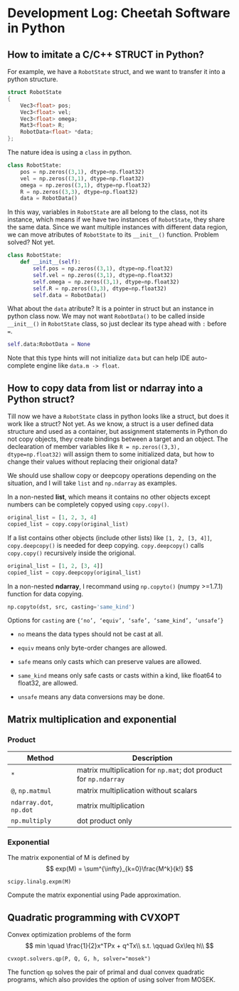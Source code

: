 # Development Log: Cheetah Software in Python

## How to imitate a C/C++ STRUCT in Python?

For example, we have a `RobotState` struct, and we want to transfer it into a python structure.
```c++
struct RobotState
{
    Vec3<float> pos;
    Vec3<float> vel;
    Vec3<float> omega;
    Mat3<float> R;
    RobotData<float> *data;
};
```

The nature idea is using a `class` in python.
```python
class RobotState:
    pos = np.zeros((3,1), dtype=np.float32)
    vel = np.zeros((3,1), dtype=np.float32)
    omega = np.zeros((3,1), dtype=np.float32)
    R = np.zeros((3,3), dtype=np.float32)
    data = RobotData()
```

In this way, variables in  `RobotState` are all belong to the class, not its instance, which means if we have two instances of `RobotState`, they share the same data. Since we want multiple instances with different data region, we can move atributes of `RobotState` to its `__init__()` function. Problem solved? Not yet.
```python
class RobotState:
    def __init__(self):
        self.pos = np.zeros((3,1), dtype=np.float32)
        self.vel = np.zeros((3,1), dtype=np.float32)
        self.omega = np.zeros((3,1), dtype=np.float32)
        self.R = np.zeros((3,3), dtype=np.float32)
        self.data = RobotData()
```

What about the `data` atribute? It is a pointer in struct but an instance in python class now. We may not want `RobotData()` to be called inside `__init__()` in `RobotState` class, so just declear its type ahead with `:` before `=`.

```python
self.data:RobotData = None
```
Note that this type hints will not initialize `data` but can help IDE auto-complete engine like `data.m -> float`.


## How to copy data from list or ndarray into a Python struct?

Till now we have a `RobotState` class in python looks like a struct, but does it work like a struct? Not yet. As we know, a struct is a user defined data structure and used as a container, but assignment statements in Python do not copy objects, they create bindings between a target and an object. The declearation of member variables like `R = np.zeros((3,3), dtype=np.float32)` will assign them to some initialized data, but how to change their values without replacing their origional data? 

We should use shallow copy or deepcopy operations depending on the situation, and I will take `list` and `np.ndarray` as examples. 

In a non-nested **list**, which means it contains no other objects except numbers can be completely copyed using `copy.copy()`.

```python
original_list = [1, 2, 3, 4]
copied_list = copy.copy(original_list)
```

If a list contains other objects (include other lists) like `[1, 2, [3, 4]]`, 
 `copy.deepcopy()` is needed for deep copying. `copy.deepcopy()` calls `copy.copy()` recursively inside the origional.

```python
original_list = [1, 2, [3, 4]]
copied_list = copy.deepcopy(original_list)
```

In a non-nested **ndarray**, I recommand using `np.copyto()` (numpy >=1.7.1) function for data copying.

```python
np.copyto(dst, src, casting='same_kind')
```

Options for `casting` are `{‘no’, ‘equiv’, ‘safe’, ‘same_kind’, ‘unsafe’}`

- `no` means the data types should not be cast at all.

- `equiv` means only byte-order changes are allowed.

- `safe` means only casts which can preserve values are allowed.

- `same_kind` means only safe casts or casts within a kind, like float64 to float32, are allowed.

- `unsafe` means any data conversions may be done.

## Matrix multiplication and exponential

### Product

|Method|Description|
|-|-|
|`*`|matrix multiplication for `np.mat`; dot product for `np.ndarray`|
|`@`, `np.matmul`| matrix multiplication without scalars|
|`ndarray.dot`, `np.dot`| matrix multiplication|
|`np.multiply`| dot product only|

### Exponential
The matrix exponential of M is defined by
$$
exp(M) = \sum^{\infty}_{k=0}\frac{M^k}{k!}
$$

`scipy.linalg.expm(M)`

Compute the matrix exponential using Pade approximation.





## Quadratic programming with CVXOPT

Convex optimization problems of the form
$$
min \quad \frac{1}{2}x^TPx + q^Tx\\
s.t. \qquad Gx\leq h\\
$$


`cvxopt.solvers.qp(P, Q, G, h, solver="mosek")`


The function `qp` solves the pair of primal and dual convex quadratic programs, which also provides the option of using solver from MOSEK.
